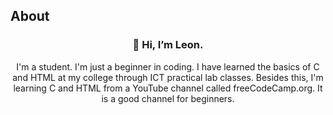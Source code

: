 <p>
  <h2> About </h2>
</p>
<p> 
  <h3 align = "center"> 👋 Hi, I’m Leon. </h3>
</p>
<p align = "center"> 
  I'm a student. I'm just a beginner in coding. I have learned the basics of C and HTML at my college through ICT practical lab classes. Besides this, I'm learning C and HTML from a YouTube 
  channel called freeCodeCamp.org. It is a good channel for beginners.
</p>
